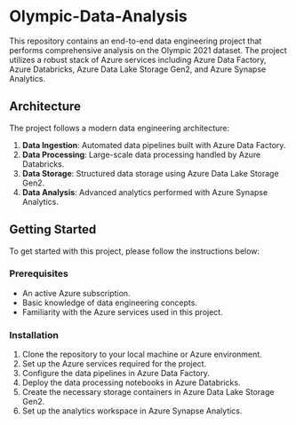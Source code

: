 # Olympic-Data-Analysis
This repository contains an end-to-end data engineering project that performs comprehensive analysis on the Olympic 2021 dataset. The project utilizes a robust stack of Azure services including Azure Data Factory, Azure Databricks, Azure Data Lake Storage Gen2, and Azure Synapse Analytics.

## Architecture
The project follows a modern data engineering architecture:
1. **Data Ingestion**: Automated data pipelines built with Azure Data Factory.
2. **Data Processing**: Large-scale data processing handled by Azure Databricks.
3. **Data Storage**: Structured data storage using Azure Data Lake Storage Gen2.
4. **Data Analysis**: Advanced analytics performed with Azure Synapse Analytics.

## Getting Started
To get started with this project, please follow the instructions below:

### Prerequisites
- An active Azure subscription.
- Basic knowledge of data engineering concepts.
- Familiarity with the Azure services used in this project.

### Installation
1. Clone the repository to your local machine or Azure environment.
2. Set up the Azure services required for the project.
3. Configure the data pipelines in Azure Data Factory.
4. Deploy the data processing notebooks in Azure Databricks.
5. Create the necessary storage containers in Azure Data Lake Storage Gen2.
6. Set up the analytics workspace in Azure Synapse Analytics.
